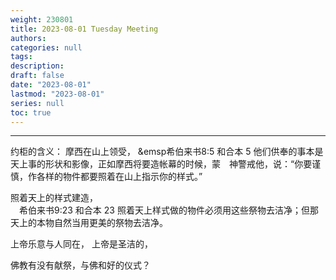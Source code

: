 ```yaml
---
weight: 230801
title: 2023-08-01 Tuesday Meeting
authors:
categories: null
tags:
description: 
draft: false
date: "2023-08-01"
lastmod: "2023-08-01"
series: null
toc: true
---
```


<!--more-->
---

约柜的含义：
摩西在山上领受，
‪&emsp‪希伯来书‬8:5 和合本
5 他们供奉的事本是天上事的形状和影像，正如摩西将要造帐幕的时候，蒙　神警戒他，说：“你要谨慎，作各样的物件都要照着在山上指示你的样式。”

照着天上的样式建造，  
‪&emsp;希伯来书‬9:23 和合本
23 照着天上样式做的物件必须用这些祭物去洁净；但那天上的本物自然当用更美的祭物去洁净。

上帝乐意与人同在，
上帝是圣洁的，

佛教有没有献祭，与佛和好的仪式？




